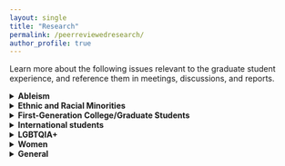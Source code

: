 ```yaml
---
layout: single
title: "Research"
permalink: /peerreviewedresearch/
author_profile: true
---
```


Learn more about the following issues relevant to the graduate student experience, and reference them in meetings, discussions, and reports. 

<details>
  <summary>
    <b> Ableism </b>
  </summary>
<ul>
  <li> Brown, Nicole and Leigh, Jennifer S (2018). <a href="https://www.tandfonline.com/doi/full/10.1080/09687599.2018.1455627">Ableism in Academia: Where are the disabled and ill academics?</a> Disability and Society, 33 (6). </li>
  <li> Dolmage, J. T. (2017). <a href="https://www.press.umich.edu/9708722/academic_ableism">Academic Ableism: Disability and Higher Education.</a> University of Michigan Press. </li>
  <li> Hannam-Swain, S. (2018). <a href="https://www.tandfonline.com/doi/full/10.1080/09687599.2017.1375698">The additional labour of a disabled PhD student.</a> Disability & Society, 33(1), 138-142.</li>   </ul>
</details>

<details>
  <summary>
    <b> Ethnic and Racial Minorities </b>
  </summary>
<ul>
  <li> Chavous, T. M., Rivas-Drake, D., Smalls, C., Griffin, T., & Cogburn, C. (2008). <a href="http://psycnet.apa.org/buy/2008-05171-002">Gender matters, too: The influences of school racial discrimination and racial identity on academic engagement outcomes among African American adolescents.</a> Developmental psychology, 44(3), 637. </li>
  <li> Makarova, E., & Birman, D. (2015). <a href="https://www.tandfonline.com/doi/abs/10.1080/00131881.2015.1058099">Cultural transition and academic achievement of students from ethnic minority backgrounds: a content analysis of empirical research on acculturation.</a> Educational Research, 57(3), 305-330. </li>
  <li> Schmader, T., Major, B., & Gramzow, R. H. (2001). <a href="https://spssi.onlinelibrary.wiley.com/doi/abs/10.1111/0022-4537.00203">Coping with ethnic stereotypes in the academic domain: Perceived injustice and psychological disengagement.</a> Journal of Social Issues, 57(1), 93-111. </li> 
  <li> Solorzano, D., Ceja, M., & Yosso, T. (2000). <a href="https://www.jstor.org/stable/2696265">Critical race theory, racial microaggressions, and campus racial climate: The experiences of African American college students.</a> Journal of Negro Education, 60-73. </li> 
  <li> Uma-Taylor, A. J. (2016). <a href="http://journals.sagepub.com/doi/abs/10.1177/0963721415627858">A post-racial society in which ethnic-racial discrimination still exists and has significant consequences for youths adjustment.</a> Current Directions in Psychological Science, 25(2), 111-118. </li>  </ul>
</details>

<details>
  <summary>
    <b> First-Generation College/Graduate Students </b>
  </summary>
<ul>
  <li> Seay, S.E., Lifton, D.E., Wuensch, K.L., Bradshaw, L.K. and McDowelle, J.O., 2008. <a href="https://www.tandfonline.com/doi/abs/10.1080/07377366.2008.10400158">First-generation graduate students and attrition risks.</a> The Journal of Continuing Higher Education, 56(3), pp.11-25.</li>
  <li> Spiegler, T. and Bednarek, A., 2013. <a href="https://www.tandfonline.com/doi/abs/10.1080/09620214.2013.815441">First-generation students: what we ask, what we know and what it means: an international review of the state of research.</a> International Studies in Sociology of Education, 23(4), pp.318-337. </li>
  <li> Tate, K.A., Fouad, N.A., Marks, L.R., Young, G., Guzman, E. and Williams, E.G., 2015. <a href="http://journals.sagepub.com/doi/10.1177/1069072714547498">Underrepresented first-generation, low-income college students pursuit of a graduate education: Investigating the influence of self-efficacy, coping efficacy, and family influence.</a> Journal of Career Assessment, 23(3), pp.427-441.</li>  </ul>
</details>

<details>
  <summary>
    <b>  International students </b>
  </summary>
<ul>
  <li> Hanassab, S. (2006). <a href="http://jsi.sagepub.com/content/10/2/157.full.pdf">Diversity, international students, and perceived discrimination: Implications for educators and counselors.</a> Journal of Studies in International Education, 10(2), 157-172.</li>
  <li> Lee, J. J., & Rice, C. (2007). <a href="https://link.springer.com/article/10.1007/s10734-005-4508-3">Welcome to America? International student perceptions of discrimination.</a> Higher education, 53(3), 381-409. </li>
  <li> Poyrazli, S., & Grahame, K. M. (2007). <a href="https://eric.ed.gov/?id=EJ761254">Barriers to adjustment: Needs of international students within a semi-urban campus community.</a> Journal of Instructional Psychology, 34(1), 28.</li> 
  <li> Poyrazli, S., & Lopez, M. D. (2007). <a href="https://www.tandfonline.com/doi/pdf/10.3200/JRLP.141.3.263-280">An exploratory study of perceived discrimination and homesickness: A comparison of international students and American students.</a> The Journal of Psychology, 141(3), 263-280.</li>   
  <li>Wadsworth, B. C., Hecht, M. L., & Jung, E. (2008).  <a href="https://www.tandfonline.com/doi/abs/10.1080/03634520701668407">The role of identity gaps, discrimination, and acculturation in international students educational satisfaction in American classrooms.</a> Communication Education, 57(1), 64-87.</li>   
  <li> Yeh, C. J., & Inose, M. (2003). <a href="https://www.tandfonline.com/doi/abs/10.1080/0951507031000114058">International students' reported English fluency, social support satisfaction, and social connectedness as predictors of acculturative stress.</a> Counselling Psychology Quarterly, 16(1), 15-28.</li> </ul>
</details>

<details>
  <summary>
    <b>  LGBTQIA+ </b>
  </summary>
<ul>
  <li> Bilimoria, D., & Stewart, A. J. (2009). <a href="http://eige.europa.eu/rdc/library/resource/ARI_ALEAC07875366">"Don't ask, don't tell": The academic climate for lesbian, gay, bisexual, and transgender faculty in science and engineering.</a> NWSA Journal, 85-103. </li>
  <li> Schneider, M. S., & Dimito, A. (2010). <a href="https://www.ncbi.nlm.nih.gov/pubmed/21058150">Factors influencing the career and academic choices of lesbian, gay, bisexual, and transgender people.</a> Journal of Homosexuality, 57(10), 1355-1369.https://escholarship.org/uc/item/03m1g5sg </li>
  <li> Sears, B., & Mallory, C. (2011). <a href="https://williamsinstitute.law.ucla.edu/research/discrimination/documented-evidence-of-employment-discrimination-its-effects-on-lgbt-people/">Documented evidence of employment discrimination & its effects on LGBT people.</a> </li>  </ul>
</details>

<details>
  <summary>
    <b>  Women </b>
  </summary>
<ul>
  <li> <a href="https://www.nap.edu/catalog/11741/beyond-bias-and-barriers-fulfilling-the-potential-of-women-in">Beyond Bias and Barriers: Fulfilling the Potential of Women in Academic Science and Engineering. Committee on Maximizing the Potential of Women in Academic Science and Engineering, National Academy of Sciences, National Academy of Engineering, and Institute of Medicine.</a> </li>
  <li> Bagilhole, B. (2017). Being different is a very difficult row to hoe: Survival strategies of women academics. In Changing the Subject (pp. 15-28). Taylor & Francis. </li>
  <li>  Baker, Maureen. 2009. <a href="http://journals.msvu.ca/index.php/atlantis/article/view/217">Perpetuating the Academic Gender Gap.</a> Atlantis: Critical Studies in Gender, Culture & Social Justice 34 (1): 3747.</li>  
  <li> Bennion, Elizabeth A. 2004. <a href="https://www.jstor.org/stable/4488784">The Importance of Peer Mentoring for Facilitating Professional and Personal Development.</a> PS: Political Science and Politics 37 (01): 11113.</li>  
  <li> Blau, Francine D, Janet M Currie, Rachel T. A Croson, and Donna K Ginther. 2010. <a href="https://www.aeaweb.org/articles?id=10.1257/aer.100.2.348">Can Mentoring Help Female Assistant Professors? Interim Results from a Randomized Trial.</a> American Economic Review 100 (2): 34852. doi:10.1257/aer.100.2.348. </li>  
  <li> Kay, Katty, and Claire Shipman. 2014. <a href="https://www.theatlantic.com/magazine/archive/2014/05/the-confidence-gap/359815/">The Confidence Gap.</a> The Atlantic, May 2014. </li>  </ul>
</details>

<details>
  <summary>
    <b>  General </b>
  </summary>
<ul>
  <li> Gardner, S. K. (2008). <a href="https://link.springer.com/article/10.1007/s10755-008-9068-x">Fitting the mold of graduate school: A qualitative study of socialization in doctoral education.</a> Innovative Higher Education, 33(2), 125-138. : Results highlighted a disparate experience for women, students of color, students with families, part-time students, and older students.</li>  </ul>
</details>



